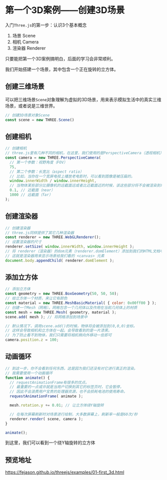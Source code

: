 # 第一个3D案例——创建3D场景


入门`Three.js`的第一步：认识3个基本概念
1. 场景 Scene
2. 相机 Camera
3. 渲染器 Renderer

只要能把第一个3D案例搞明白，后面的学习会非常顺利。

我们开始搭建一个场景，其中包含一个正在旋转的立方体。

## 创建三维场景

可以把三维场景`Scene`对象理解为虚拟的3D场景，用来表示模拟生活中的真实三维场景，或者说是三维世界。

```javascript
// 创建3D场景对象Scene
const scene = new THREE.Scene()
```

## 创建相机

```javascript
// 创建相机
// three.js里有几种不同的相机，在这里，我们使用的是PerspectiveCamera（透视相机）
const camera = new THREE.PerspectiveCamera(
  // 第一个参数：视野角度（FOV）
  75,
  // 第二个参数：长宽比（aspect ratio）
  // 比如，当你在一个宽屏电视上播放老电影时，可以看到图像是被压扁的。
  window.innerWidth / window.innerHeight,
  // 当物体某些部分比摄像机的远截面远或者比近截面近的时候，该这些部分将不会被渲染到场景中。
  0.1, // 近截面（near）
  1000 // 远截面（far）
);
```

## 创建渲染器

```javascript
// 创建渲染器
// three.js同样提供了其它几种渲染器
const renderer = new THREE.WebGLRenderer();
// 设置渲染器的尺寸
renderer.setSize( window.innerWidth, window.innerHeight );
// 将 renderer（渲染器）的dom元素（renderer.domElement）添加到我们的HTML文档中。
// 这就是渲染器用来显示场景给我们看的 <canvas> 元素
document.body.appendChild( renderer.domElement );
```

## 添加立方体
```javascript
// 添加立方体
const geometry = new THREE.BoxGeometry(50, 50, 50);
// 给立方体一个材质，来让它有颜色
const material = new THREE.MeshBasicMaterial( { color: 0x00ff00 } );
// 创建一个Mesh（网格）。网格包含一个几何体以及作用在当前几何体上的材质
const mesh = new THREE.Mesh( geometry, material );
scene.add( mesh ); // 将网格添加到场景中

// 默认情况下，调用scene.add()的时候，物体将会被添加到(0,0,0)坐标。
// 这样会导致相机和立方体在一起。会导致看到的是一片漆黑。
// 为了防止看不到物体，我们只需要将相机稍向外移动一些即可
camera.position.z = 100;
```

## 动画循环
```javascript
// 到这一步，你不会看到任何东西，这是因为我们还没有对它进行真正的渲染。
// 我需要使用一个动画循环
function animate() {
  // requestAnimationFrame有很多的优点。
  // 最重要的一点或许就是当用户切换到其它的标签页时，它会暂停，
  // 因此不会浪费用户宝贵的处理器资源，也不会损耗电池的使用寿命。
  requestAnimationFrame( animate );

  mesh.rotation.y += 0.01; // 让立方体绕Y轴旋转

  // 在每次屏幕刷新时对场景进行绘制，大多数屏幕上，刷新率一般是60次/秒
  renderer.render( scene, camera );
}

animate();
```

到这里，我们可以看到一个绕Y轴旋转的立方体

## 预览地址
https://fejason.github.io/threejs/examples/01-first_3d.html